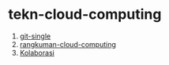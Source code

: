 # tekn-cloud-computing
1.  [git-single](https://github.com/Afifa9/tekn-cloud-computing/blob/eeb4367ce5cb5dea5b4eed2a798b6c63f799b8ed/minggu-01/git-single.md)
2.  [rangkuman-cloud-computing](https://github.com/Afifa9/tekn-cloud-computing/blob/c8fd32e2906d6ada2583b0aef51503be0b7cbc89/minggu-01/rangkuman-cloud-computing.md)
3.  [Kolaborasi](https://github.com/Afifa9/tekn-cloud-computing/blob/258973940c0bfec3a2c996744139132b22bf2e19/minggu-01/git-kolaborasi.md)

